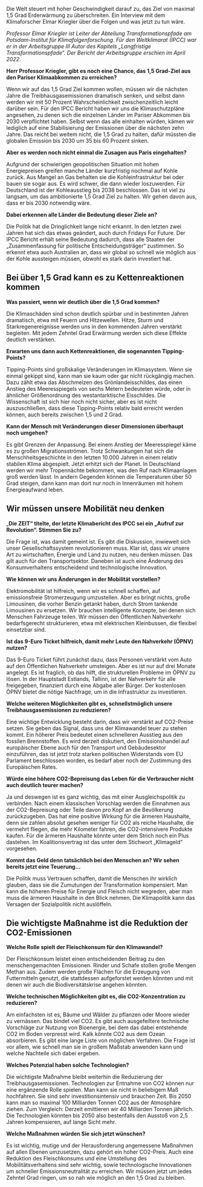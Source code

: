 Die Welt steuert mit hoher Geschwindigkeit darauf zu, das Ziel von maximal 1,5 Grad Erderwärmung zu überschreiten. Ein Interview mit dem Klimaforscher Elmar Kriegler über die Folgen und was jetzt zu tun wäre.

_Professor Elmar Kriegler ist Leiter der Abteilung Transformationspfade am Potsdam-Institut für Klimafolgenforschung. Für den Weltklimarat (IPCC) war er in der Arbeitsgruppe III Autor des Kapitels „Langfristige Transformationspfade“. Der Bericht der Arbeitsgruppe erschien im April 2022._

**Herr Professor Kriegler, gibt es noch eine Chance, das 1,5 Grad-Ziel aus den Pariser Klimaabkommen zu erreichen?**

Wenn wir auf das 1,5 Grad Ziel kommen wollen, müssen wir die nächsten Jahre die Treibhausgasemissionen dramatisch senken, und selbst dann werden wir mit 50 Prozent Wahrscheinlichkeit zwischenzeitlich leicht darüber sein. Für den IPCC Bericht haben wir uns die Klimaschutzpläne angesehen, zu denen sich die einzelnen Länder im Pariser Abkommen bis 2030 verpflichtet haben. Selbst wenn das alle einhalten würden, kämen wir lediglich auf eine Stabilisierung der Emissionen über die nächsten zehn Jahre. Das reicht bei weitem nicht, die 1,5 Grad zu halten, dafür müssten die globalen Emission bis 2030 um 35 bis 60 Prozent sinken.

**Aber es werden noch nicht einmal die Zusagen aus Paris eingehalten?**

Aufgrund der schwierigen geopolitischen Situation mit hohen Energiepreisen greifen manche Länder kurzfristig nochmal auf Kohle zurück. Aus Mangel an Gas behalten sie die Kohleinfrastruktur bei oder bauen sie sogar aus. Es wird schwer, die dann wieder loszuwerden. Für Deutschland ist der Kohleausstieg bis 2038 beschlossen. Das ist viel zu langsam, um das ambitionierte 1,5 Grad Ziel zu halten. Wir gehen davon aus, dass er bis 2030 notwendig wäre.

**Dabei erkennen alle Länder die Bedeutung dieser Ziele an?**

Die Politik hat die Dringlichkeit lange nicht erkannt. In den letzten zwei Jahren hat sich das etwas geändert, auch durch Fridays For Future. Der IPCC Bericht erhält seine Bedeutung dadurch, dass alle Staaten der „Zusammenfassung für politische Entscheidungsträger“ zustimmen. So erkennt etwa auch Australien an, dass wir global so schnell wie möglich aus der Kohle aussteigen müssen, obwohl es stark darin investiert hat.

## Bei über 1,5 Grad kann es zu Kettenreaktionen kommen

**Was passiert, wenn wir deutlich über die 1,5 Grad kommen?**

Die Klimaschäden sind schon deutlich spürbar und in bestimmten Jahren dramatisch, etwa mit Feuern und Hitzewellen. Hitze, Sturm und Starkregenereignisse werden uns in den kommenden Jahren verstärkt begleiten. Mit jedem Zehntel Grad Erwärmung werden sich diese Effekte deutlich verstärken.

**Erwarten uns dann auch Kettenreaktionen, die sogenannten Tipping-Points?**

Tipping-Points sind großskalige Veränderungen im Klimasystem. Wenn sie einmal gekippt sind, kann man sie kaum oder gar nicht rückgängig machen. Dazu zählt etwa das Abschmelzen des Grönlandeisschildes, das einen Anstieg des Meeresspiegels von sechs Metern bedeuteten würde, oder in ähnlicher Größenordnung des westantarktische Eisschildes. Die Wissenschaft ist sich hier noch nicht sicher, aber es ist nicht auszuschließen, dass diese Tipping-Points relativ bald erreicht werden können, auch bereits zwischen 1,5 und 2 Grad.

**Kann der Mensch mit Veränderungen dieser Dimensionen überhaupt noch umgehen?**

Es gibt Grenzen der Anpassung. Bei einem Anstieg der Meeresspiegel käme es zu großen Migrationsströmen. Trotz Schwankungen hat sich die Menschheitsgeschichte in den letzten 10.000 Jahren in einem relativ stabilen Klima abgespielt. Jetzt erhitzt sich der Planet. In Deutschland werden wir mehr Tropennächte bekommen, was den Ruf nach Klimaanlagen groß werden lässt. In andern Gegenden können die Temperaturen über 50 Grad steigen, dann kann man dort nur noch in Innenräumen mit hohem Energieaufwand leben.

## Wir müssen unsere Mobilität neu denken

„**Die ZEIT“ titelte, der letzte Klimabericht des IPCC sei ein „Aufruf zur Revolution“. Stimmen Sie zu?**

Die Frage ist, was damit gemeint ist. Es gibt die Diskussion, inwieweit sich unser Gesellschaftssystem revolutionieren muss. Klar ist, dass wir unsere Art zu wirtschaften, Energie und Land zu nutzen, neu denken müssen. Das gilt auch für den Transportsektor. Daneben ist auch eine Änderung des Konsumverhaltens entscheidend und technologische Innovation.

**Wie können wir uns Änderungen in der Mobilität vorstellen?**

Elektromobilität ist hilfreich, wenn wir es schnell schaffen, auf emissionsfreie Stromerzeugung umzustellen. Aber es bringt nichts, große Limousinen, die vorher Benzin getankt haben, durch Strom tankende Limousinen zu ersetzen. Wir brauchen intelligente Konzepte, bei denen sich Menschen Fahrzeuge teilen. Wir müssen den Öffentlichen Nahverkehr bedarfsgerecht strukturieren, etwa mit elektrischen Kleinbussen, die flexibel einsetzbar sind.

**Ist das 9-Euro Ticket hilfreich, damit mehr Leute den Nahverkehr (ÖPNV) nutzen?**

Das 9-Euro Ticket führt zunächst dazu, dass Personen verstärkt vom Auto auf den Öffentlichen Nahverkehr umsteigen. Aber es ist nur auf drei Monate angelegt. Es ist fraglich, ob das hilft, die strukturellen Probleme im ÖPNV zu lösen. In der Hauptstadt Estlands, Tallinn, ist der Nahverkehr für alle freigegeben, finanziert durch eine Abgabe aller Bürger. Der kostenlosen ÖPNV bietet die nötige Nachfrage, um in die Infrastruktur zu investieren.

**Welche weiteren Möglichkeiten gibt es, schnellstmöglich unsere Treibhausgasemissionen zu reduzieren?**

Eine wichtige Entwicklung besteht darin, dass wir verstärkt auf CO2-Preise setzen. Sie geben das Signal, dass uns der Klimawandel teuer zu stehen kommt. Ein höherer Preis bedeutet einen schnelleren Ausstieg aus den fossilen Brennstoffen. Es wird derzeit diskutiert, den Emissionshandel auf europäischer Ebene auch für den Transport und Gebäudesektor einzuführen, das ist jetzt trotz starken politischen Widerstands vom EU Parlament beschlossen worden, es bedarf aber noch der Zustimmung des Europäischen Rates.

**Würde eine höhere CO2-Bepreisung das Leben für die Verbraucher nicht auch deutlich teurer machen?**

Ja und deswegen ist es ganz wichtig, das mit einer Ausgleichspolitik zu verbinden. Nach einem klassischen Vorschlag werden die Einnahmen aus der CO2-Bepreisung oder Teile davon pro Kopf an die Bevölkerung zurückzugeben. Das hat eine positive Wirkung für die ärmeren Haushalte, denn sie zahlen absolut gesehen weniger für CO2 als reiche Haushalte, die vermehrt fliegen, die mehr Kilometer fahren, die CO2-intensivere Produkte kaufen. Für die ärmeren Haushalte könnte unter dem Strich noch ein Plus dastehen. Im Koalitionsvertrag ist das unter dem Stichwort „Klimageld“ vorgesehen.

**Kommt das Geld denn tatsächlich bei den Menschen an? Wir sehen bereits jetzt eine Teuerung...**

Die Politik muss Vertrauen schaffen, damit die Menschen ihr wirklich glauben, dass sie die Zumutungen der Transformation kompensiert. Man kann die höheren Preise für Energie und Fleisch nicht wegreden, aber man muss die ärmeren Haushalte in den Blick nehmen. Die Klimapolitik kann das Versagen der Sozialpolitik nicht auslöffeln.

## Die wichtigste Maßnahme ist die Reduktion der CO2-Emissionen

**Welche Rolle spielt der Fleischkonsum für den Klimawandel?**

Der Fleischkonsum leistet einen entscheidenden Beitrag zu den menschengemachten Emissionen. Rinder und Schafe stoßen große Mengen Methan aus. Zudem werden große Flächen für die Erzeugung von Futtermitteln genutzt, die stattdessen aufgeforstet werden könnten und mit denen wir auch die Biodiversitätskrise angehen könnten.

**Welche technischen Möglichkeiten gibt es, die CO2-Konzentration zu reduzieren?**

Am einfachsten ist es, Bäume und Wälder zu pflanzen oder Moore wieder zu vernässen. Das bindet viel CO2. Es gibt auch ausgefeiltere technische Vorschläge zur Nutzung von Bioenergie, bei dem das dabei entstehende CO2 im Boden verpresst wird. Kalk könnte CO2 aus dem Ozean absorbieren. Es gibt eine lange Liste von möglichen Verfahren. Die Frage ist vor allem, wie schnell man sie in großem Maßstab anwenden kann und welche Nachteile sich dabei ergeben.

**Welches Potenzial haben solche Technologien?**

Die wichtigste Maßnahme bleibt weiterhin die Reduzierung der Treibhausgasemissionen. Technologien zur Entnahme von CO2 können nur eine ergänzende Rolle spielen. Man kann sie nicht in beliebigem Maß hochfahren. Sie sind sehr investitionsintensiv und brauchen Zeit. Bis 2050 kann man so maximal 100 Milliarden Tonnen CO2 aus der Atmosphäre ziehen. Zum Vergleich: Derzeit emittieren wir 40 Milliarden Tonnen jährlich. Die Technologien könnten bis 2050 also bestenfalls den Ausstoß von 2,5 Jahren kompensieren, auf lange Sicht mehr.

**Welche Maßnahmen würden Sie sich jetzt wünschen?**

Es ist wichtig, mutige und der Herausforderung angemessene Maßnahmen auf allen Ebenen umzusetzen, dazu gehört ein hoher CO2-Preis. Auch eine Reduktion des Fleischkonsums und eine Umstellung des Mobilitätsverhaltens sind sehr wichtig, sowie technologische Innovationen um schneller Emissionsneutralität zu erreichen. Wir müssen jetzt um jedes Zehntel Grad ringen, um so nah wie möglich an den 1,5 Grad zu bleiben.